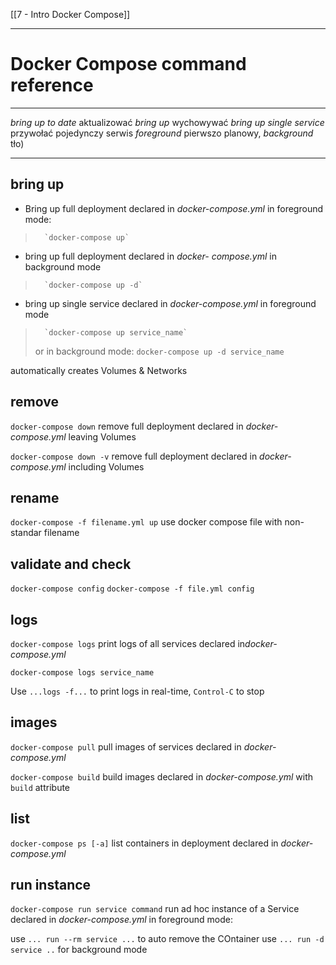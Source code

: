 [[7 - Intro Docker Compose]]


---
# Docker Compose command reference

---
*bring up to date* aktualizować
*bring up*  wychowywać
*bring up single service* przywołać pojedynczy serwis
*foreground* pierwszo planowy, *background* tło)

---
## bring up
- Bring up full deployment declared in *docker-compose.yml* in foreground mode: 
>		`docker-compose up`

- bring up full deployment declared in *docker- compose.yml* in background mode
>		`docker-compose up -d`


- bring up single service declared in *docker-compose.yml* in foreground mode
>		`docker-compose up service_name`
>		
>or  in background mode:
>		`docker-compose up -d service_name`

automatically creates Volumes & Networks

## remove
`docker-compose down` remove full deployment declared in *docker-compose.yml* leaving Volumes

`docker-compose down -v` remove full deployment declared in *docker-compose.yml* including Volumes


## rename
`docker-compose -f filename.yml up` use docker compose file with non-standar filename

## validate and check
`docker-compose config`
`docker-compose -f file.yml config`


## logs
`docker-compose logs` print logs of all services declared in*docker-compose.yml*

`docker-compose logs service_name`

Use `...logs -f...` to print logs in real-time, `Control-C` to stop

## images
`docker-compose pull` pull images of services declared in *docker-compose.yml*

`docker-compose build` build images declared in *docker-compose.yml* with `build` attribute


## list
`docker-compose ps [-a]` list containers in deployment declared in *docker-compose.yml*

## run instance
`docker-compose run service command` run ad hoc instance of a Service declared in *docker-compose.yml* in foreground mode:

use `... run --rm service ...` to auto remove the COntainer
use `... run -d service ..` for background mode


























